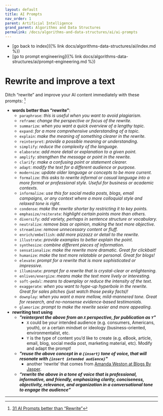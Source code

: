 ```yaml
---
layout: default
title: AI Prompts
nav_order: 1
parent: Artificial Intelligence
grand_parent: Algorithms and Data Structures
permalink: /docs/algorithms-and-data-structures/ai/ai-prompts
---
```


- [go back to index]({% link docs/algorithms-data-structures/ai/index.md %})
- [go to prompt engineering]({% link docs/algorithms-data-structures/ai/prompt-engineering.md %})

# Rewrite and improve a text

Ditch “rewrite” and improve your AI content immediately with these prompts: [^1]

- __words better than “rewrite”__:
  - `paraphrase`: _this is useful when you want to avoid plagiarism._
  - `reframe`: _change the perspective or focus of the rewrite._
  - `summarize`: _when you want a quick overview of a lengthy topic._
  - `expand`: _for a more comprehensive understanding of a topic._
  - `explain`: _make the meaning of something clearer in the rewrite._
  - `reinterpret`: _provide a possible meaning or understanding._
  - `simplify`: _reduce the complexity of the language._
  - `elaborate`: _add more detail or explanation to a given point._
  - `amplify`: _strengthen the message or point in the rewrite._
  - `clarify`: _make a confusing point or statement clearer._
  - `adapt`: _modify the text for a different audience or purpose._
  - `modernize`: _update older language or concepts to be more current._
  - `formalize`: _this asks to rewrite informal or casual language into a more formal or professional style. Useful for business or academic contexts._
  - `informalize`: _use this for social media posts, blogs, email campaigns, or any context where a more colloquial style and relaxed tone is right._
  - `condense`: _make the rewrite shorter by restricting it to key points._
  - `emphasize/reiterate`: _highlight certain points more than others._
  - `diversify`: _add variety, perhaps in sentence structure or vocabulary._
  - `neutralize`: _remove bias or opinion, making the text more objective._
  - `streamline`: _remove unnecessary content or fluff._
  - `enrich/embellish`: _add more pizzazz or detail to the rewrite._
  - `illustrate`: _provide examples to better explain the point._
  - `synthesize`: _combine different pieces of information._
  - `sensationalize`: _make the rewrite more dramatic. Great for clickbait!_
  - `humanize`: _make the text more relatable or personal. Great for blogs!_
  - `elevate`: _prompt for a rewrite that is more sophisticated or impressive._
  - `illuminate`: _prompt for a rewrite that is crystal-clear or enlightening._
  - `enliven/energize`: _means make the text more lively or interesting._
  - `soft-pedal`: _means to downplay or reduce the intensity of the text._
  - `exaggerate`: _when you want to hype-up hyperbole in the rewrite. Great for sales pitches (just watch those pesky facts)!_
  - `downplay`: _when you want a more mellow, mild-mannered tone. Great for research, and no-nonsense evidence-based testimonials._
  - `glamorize`: _prompt to make the rewrite sexier and more appealing._
- __rewriting text using__
  - **_"reinterpret the above from an `X` perspective, for publication as `Y`"_**
    - `X` could be your intended audience (e.g. consumers, Americans, youth), or a certain mindset or ideology (business-oriented, environmentalist, etc.
    - `Y` is the type of content you’d like to create (e.g. eBook, article, email, blog, social media post, marketing material, etc). Modify and adapt the prompt!
  - **_"reuse the above concept in a `{insert}` tone of voice, that will resonate with `{insert intended audience}`"_**
    - another ‘rewrite’ that comes from [Amanda Weston at Blogs By Jasper](https://www.blogsbyjarvis.com/).
  - **_“rewrite the above in a tone of voice that is professional, informative, and friendly, emphasizing clarity, conciseness, objectivity, relevance, and organization in a conversational tone to engage the audience”_**

----

[^1]: [31 AI Prompts better than “Rewrite”](https://medium.com/the-generator/31-ai-prompts-better-than-rewrite-b3268dfe1fa9)
